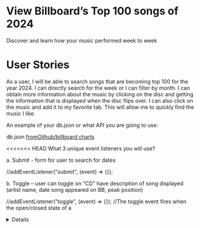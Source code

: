 
# View Billboard’s Top 100 songs of 2024
Discover and learn how your music performed week to week

# User Stories
As a user, I will be able to search songs that are becoming top 100 for the year 2024. I can directly search for the week or I can filter by month. I can obtain more information about the music by clicking on the disc and getting the information that is displayed when the disc flips over. I can also click on the music and add it to my favorite tab. This will allow me to quickly find the music I like.

An example of your db.json or what API you are going to use:

db.json [fromGithub/billboard charts ](https://raw.githubusercontent.com/mhollingshead/billboard-hot-100/main/all.json)

<<<<<<< HEAD
What 3 unique event listeners you will use?

a. Submit - form for user to search for dates

//addEventListener("submit", (event) => {});

b. Toggle – user can toggle on “CD” have description of song displayed (artist name, date song appeared on BB, peak position)

//addEventListener("toggle", (event) => {});
//The toggle event fires when the open/closed state of a <details> element is toggled.

c. Click – user can click on button to add or delete songs to the “Favorite” panel

//addEventListener("click", (event) => {});

How you will be using array iteration?

We will use forEach to display song info to the user. 

Stretch goals
=======

What 3 unique event listeners you will use

a. Submit - form for user it search for dates

b. Toggle – user can toggle on “CD” have description of song displayed (artist name, date song appeared on BB, peak position)

c. Click – user can click on button to add or delete songs to the “Favorite” panel


How you will be using array iteration

We will use forEach to display song info to the user. 


Three stretch goals

>>>>>>> 7fadad649c12ac393aff7fac14a42bb828b4996f
a. Add more years to database

b. Add songs to Spotify playlist
git rebase --skip
c. Link YouTube videos 

d. Add image of Artist or/Album to each “CD” 

e. Maybe a Karaoke app? User can select songs and add to a Karaoke playlist? 



